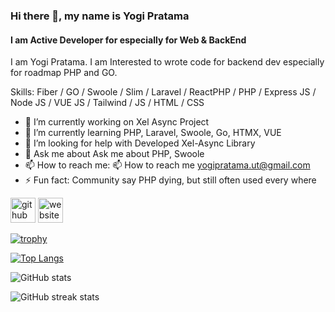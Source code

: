 ### Hi there 👋, my name is Yogi Pratama
#### I am Active Developer for especially for Web & BackEnd
I am Yogi Pratama. I am Interested to wrote code for backend dev especially for roadmap PHP and GO.

Skills: Fiber / GO / Swoole / Slim / Laravel / ReactPHP / PHP  / Express JS / Node JS / VUE JS / Tailwind / JS / HTML / CSS

- 🔭 I’m currently working on Xel Async Project 
- 🌱 I’m currently learning PHP, Laravel, Swoole, Go, HTMX, VUE 
- 🤔 I’m looking for help with Developed Xel-Async Library 
- 💬 Ask me about Ask me about PHP, Swoole 
- 📫 How to reach me: 📫 How to reach me yogipratama.ut@gmail.com 
- ⚡ Fun fact: Community say PHP dying, but still often used every where 


[<img src='https://cdn.jsdelivr.net/npm/simple-icons@3.0.1/icons/github.svg' alt='github' height='40'>](https://github.com/bxel07)  [<img src='https://cdn.jsdelivr.net/npm/simple-icons@3.0.1/icons/icloud.svg' alt='website' height='40'>](https://xelcommunity.cloud/)  

[![trophy](https://github-profile-trophy.vercel.app/?username=bxel07)](https://github.com/ryo-ma/github-profile-trophy)

[![Top Langs](https://github-readme-stats.vercel.app/api/top-langs/?username=bxel07)](https://github.com/anuraghazra/github-readme-stats)

![GitHub stats](https://github-readme-stats.vercel.app/api?username=bxel07&show_icons=true)  

![GitHub streak stats](https://streak-stats.demolab.com/?user=bxel07)  


